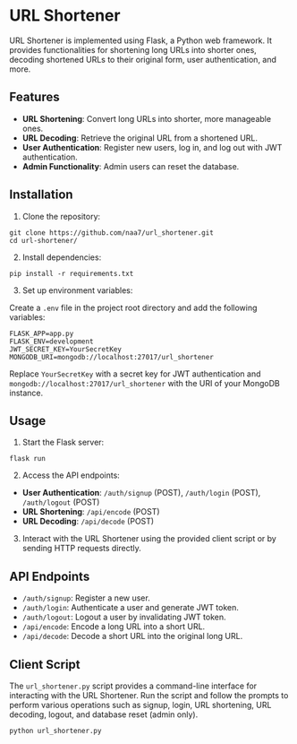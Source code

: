 # URL Shortener

URL Shortener is implemented using Flask, a Python web framework. It provides functionalities for shortening long URLs into shorter ones, decoding shortened URLs to their original form, user authentication, and more.

## Features

- **URL Shortening**: Convert long URLs into shorter, more manageable ones.
- **URL Decoding**: Retrieve the original URL from a shortened URL.
- **User Authentication**: Register new users, log in, and log out with JWT authentication.
- **Admin Functionality**: Admin users can reset the database.

## Installation

1. Clone the repository:

```
git clone https://github.com/naa7/url_shortener.git
cd url-shortener/
```

2. Install dependencies:

```
pip install -r requirements.txt
```

3. Set up environment variables:

Create a `.env` file in the project root directory and add the following variables:

```
FLASK_APP=app.py
FLASK_ENV=development
JWT_SECRET_KEY=YourSecretKey
MONGODB_URI=mongodb://localhost:27017/url_shortener
```

Replace `YourSecretKey` with a secret key for JWT authentication and `mongodb://localhost:27017/url_shortener` with the URI of your MongoDB instance.

## Usage

1. Start the Flask server:

```
flask run
```

2. Access the API endpoints:

- **User Authentication**: `/auth/signup` (POST), `/auth/login` (POST), `/auth/logout` (POST)
- **URL Shortening**: `/api/encode` (POST)
- **URL Decoding**: `/api/decode` (POST)

3. Interact with the URL Shortener using the provided client script or by sending HTTP requests directly.

## API Endpoints

- `/auth/signup`: Register a new user.
- `/auth/login`: Authenticate a user and generate JWT token.
- `/auth/logout`: Logout a user by invalidating JWT token.
- `/api/encode`: Encode a long URL into a short URL.
- `/api/decode`: Decode a short URL into the original long URL.

## Client Script

The `url_shortener.py` script provides a command-line interface for interacting with the URL Shortener. Run the script and follow the prompts to perform various operations such as signup, login, URL shortening, URL decoding, logout, and database reset (admin only).

```
python url_shortener.py
```
